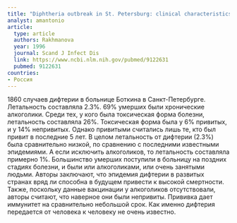 ```yaml
---
title: "Diphtheria outbreak in St. Petersburg: clinical characteristics of 1860 adult patients"
analyst: amantonio
article:
  type: article
  authors: Rakhmanova
  year: 1996
  journal: Scand J Infect Dis
  link: https://www.ncbi.nlm.nih.gov/pubmed/9122631
  pubmed: 9122631
countries:
- Россия
---
```


1860 случаев дифтерии в больнице Боткина в Санкт-Петербурге. Летальность составляла 2.3%. 69% умерших были хронические алкоголики.
Среди тех, у кого была токсическая форма болезни, летальность составляла 26%. Токсическая форма была у 6% привитых, и у 14% непривитых. Однако привитыми считались лишь те, кто был привит в последние 5 лет.
В целом летальность от дифтерии (2.3%) была сравнительно низкой, по сравнению с последними известными эпидемиями. А если исключить алкоголиков, то летальность составляла примерно 1%. Большинство умерших поступили в больницу на поздних стадиях болезни, и были или алкоголиками, или очень занятыми людьми.
Авторы заключают, что эпидемия дифтерии в развитых странах вряд ли способна в будущем привести к высокой смертности. Также, поскольку данные вакцинации у алкоголиков отсутствовали, авторы считают, что наверное они были непривиты.
Прививка дает иммунитет на сравнительно небольшой срок. Как именно дифтерия передается от человека к человеку не очень известно.
